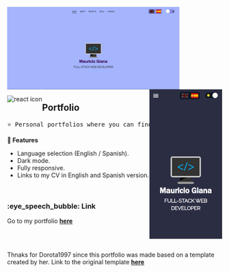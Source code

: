 <img width="80%" align="center" src="https://github.com/MauricioGiana/portfolio/blob/6414004a42a226db37351cc6d0a38d66835bd547/public/images/desktop-1.png" alt="portfolio template mockup" /> <br/>
<img height="350px" align="right" src="https://github.com/MauricioGiana/portfolio/blob/ab31af14dab37f77b464a93d5ade30ccaa4b270d/public/images/mobile-1.png" alt="portfolio mobile demo gif"/>

<img align="left" src="https://github.com/leungwensen/svg-icon/blob/master/dist/svg/logos/react.svg" height="50" alt="react icon"/>
<h2>Portfolio</h2>

<pre>
⭐ Personal portfolios where you can find information about who I am, my inspirations, technology stack, my main projects and several ways to contact me.
</pre>

<strong>:crown: Features</strong>
  - Language selection (English / Spanish).
  - Dark mode.
  - Fully responsive.
  - Links to my CV in English and Spanish version.


<br/>

<h3>:eye_speech_bubble: Link</h3>

Go to my portfolio <a href="https://dorota1997.github.io/react-frontend-dev-portfolio/"><strong>here</strong></a>

<br/>
<br/>

Thnaks for Dorota1997 since this portfolio was made based on a template created by her.
Link to the original template <a href="https://github.com/Dorota1997/react-frontend-dev-portfolio.git"><strong>here</strong></a>

